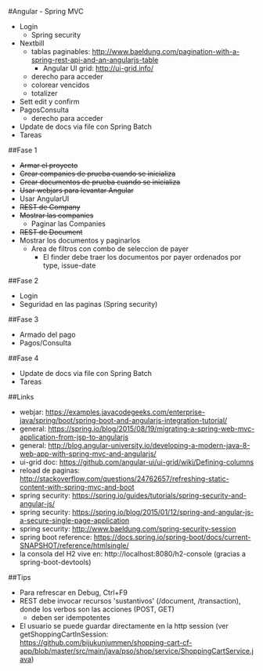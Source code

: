 #Angular - Spring MVC


- Login
  - Spring security
- Nextbill
  - tablas paginables: http://www.baeldung.com/pagination-with-a-spring-rest-api-and-an-angularjs-table
    - Angular UI grid: http://ui-grid.info/
  - derecho para acceder
  - colorear vencidos
  - totalizer
- Sett edit y confirm
- PagosConsulta
  - derecho para acceder
- Update de docs via file con Spring Batch
- Tareas

##Fase 1
-  ~~Armar el proyecto~~
- ~~Crear companies de prueba cuando se inicializa~~
- ~~Crear documentos de prueba cuando se inicializa~~
- ~~Usar webjars para levantar Angular~~
- Usar AngularUI
- ~~REST de Company~~
- ~~Mostrar las companies~~
  - Paginar las Companies
- ~~REST de Document~~
- Mostrar los documentos y paginarlos
  - Area de filtros con combo de seleccion de payer
    - El finder debe traer los documentos por payer ordenados por type, issue-date

##Fase 2
- Login
- Seguridad en las paginas (Spring security)

##Fase 3
- Armado del pago 
- Pagos/Consulta

##Fase 4
- Update de docs via file con Spring Batch
- Tareas


##Links
- webjar: https://examples.javacodegeeks.com/enterprise-java/spring/boot/spring-boot-and-angularjs-integration-tutorial/
- general: https://spring.io/blog/2015/08/19/migrating-a-spring-web-mvc-application-from-jsp-to-angularjs
- general: http://blog.angular-university.io/developing-a-modern-java-8-web-app-with-spring-mvc-and-angularjs/
- ui-grid doc: https://github.com/angular-ui/ui-grid/wiki/Defining-columns
- reload de paginas: http://stackoverflow.com/questions/24762657/refreshing-static-content-with-spring-mvc-and-boot
- spring security: https://spring.io/guides/tutorials/spring-security-and-angular-js/
- spring security: https://spring.io/blog/2015/01/12/spring-and-angular-js-a-secure-single-page-application
- spring security: http://www.baeldung.com/spring-security-session
- spring boot reference: https://docs.spring.io/spring-boot/docs/current-SNAPSHOT/reference/htmlsingle/
- la consola del H2 vive en: http://localhost:8080/h2-console  (gracias a spring-boot-devtools)

##Tips
- Para refrescar en Debug, Ctrl+F9
- REST debe invocar recursos 'sustantivos' (/document, /transaction), donde los verbos son las acciones (POST, GET)
  - deben ser idempotentes
- El usuario se puede guardar directamente en la http session (ver getShoppingCartInSession: https://github.com/bijukunjummen/shopping-cart-cf-app/blob/master/src/main/java/pso/shop/service/ShoppingCartService.java)
